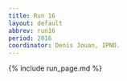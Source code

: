 ```yaml
---
title: Run 16
layout: default
abbrev: run16
period: 2016
coordinator: Denis Jouan, IPNO.
---
```

{% include run_page.md %}
